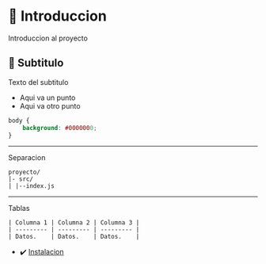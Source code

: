 # 👤 Introduccion 

Introduccion al proyecto

## 🐒 Subtitulo

Texto del subtitulo 

- Aqui va un punto 
- Aqui va otro punto 

```css
body {
    background: #0000000;
}
```

--- 
Separacion 

```plaintext
proyecto/
|- src/
| |--index.js
```

---

Tablas
```plaintext
| Columna 1 | Columna 2 | Columna 3 |
| --------- | --------- | --------- |
| Datos.    | Datos.    | Datos.    |
```

- ✔️ [Instalacion](Instalacion.md)